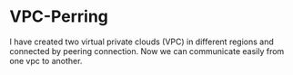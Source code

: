 # VPC-Perring
I have created two virtual private clouds (VPC) in different regions and connected by peering connection.
Now we can communicate easily from one vpc to another.
